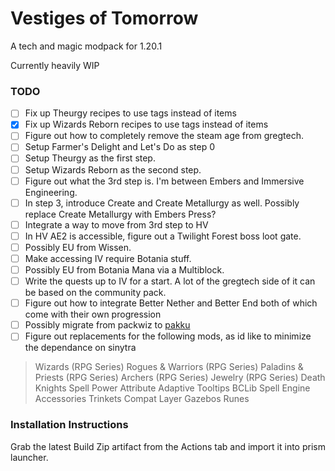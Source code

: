 # Vestiges of Tomorrow

A tech and magic modpack for 1.20.1

Currently heavily WIP

### TODO
- [ ] Fix up Theurgy recipes to use tags instead of items
- [x] Fix up Wizards Reborn recipes to use tags instead of items
- [ ] Figure out how to completely remove the steam age from gregtech.
- [ ] Setup Farmer's Delight and Let's Do as step 0
- [ ] Setup Theurgy as the first step.
- [ ] Setup Wizards Reborn as the second step.
- [ ] Figure out what the 3rd step is. I'm between Embers and Immersive Engineering.
- [ ] In step 3, introduce Create and Create Metallurgy as well. Possibly replace Create Metallurgy with Embers Press?
- [ ] Integrate a way to move from 3rd step to HV
- [ ] In HV AE2 is accessible, figure out a Twilight Forest boss loot gate.
- [ ] Possibly EU from Wissen.
- [ ] Make accessing IV require Botania stuff.
- [ ] Possibly EU from Botania Mana via a Multiblock.
- [ ] Write the quests up to IV for a start. A lot of the gregtech side of it can be based on the community pack.
- [ ] Figure out how to integrate Better Nether and Better End both of which come with their own progression
- [ ] Possibly migrate from packwiz to [pakku](https://github.com/juraj-hrivnak/Pakku)
- [ ] Figure out replacements for the following mods, as id like to minimize the dependance on sinytra
> Wizards (RPG Series)
> Rogues & Warriors (RPG Series)
> Paladins & Priests (RPG Series)
> Archers (RPG Series)
> Jewelry (RPG Series)
> Death Knights
> Spell Power Attribute
> Adaptive Tooltips
> BCLib
> Spell Engine
> Accessories Trinkets Compat Layer
> Gazebos
> Runes


### Installation Instructions

Grab the latest Build Zip artifact from the Actions tab and import it into prism launcher.